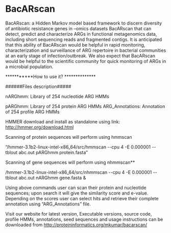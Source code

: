 # BacARscan
BacARscan: a Hidden Markov model based framework to discern diversity of antibiotic resistance genes in –omics datasets
BacARscan that can detect, predict and characterize ARGs in functional metagenomics data, including short sequencing reads and fragmented contigs. It is anticipated that this ability of BacARscan would be helpful in rapid monitoring, characterization and surveillance of ARG repertoire in bacterial communities at an early stage of infection/outbreak. We also expect that BacARscan would be helpful to the scientific community for quick monitoring of ARGs in a microbial population.

***********How to use it? **************

######Files description#####

nARGhmm: Library of 254 nucleotide ARG HMMs

pARGhmm: Library of 254 protein ARG HMMs ARG_Annotations: Annotation of 254 profile ARG HMMs

HMMER download and install as standalone using link: http://hmmer.org/download.html

Scanning of protein sequences will perform using hmmscan

“/hmmer-3.1b2-linux-intel-x86_64/src/hmmscan --cpu 4 -E 0.000001 --tblout abc.out pARGhmm protein.fasta”

Scanning of gene sequences will perform using nhmmscan**

/hmmer-3.1b2-linux-intel-x86_64/src/nhmmscan --cpu 4 -E 0.000001 --tblout abc.out nARGhmm gene.fasta &

Using above commands user can scan their protein and nucleotide sequences; upon search it will give the similarity score and e-value. Depending on the scores user can select hits and retrieve their complete annotation using “ARG_Annotations” file.

Visit our website for latest version, Executable versions, source code, profile HMMs, annotations, seed sequences and usage instructions can be downloaded from http://proteininformatics.org/mkumar/bacarscan/
